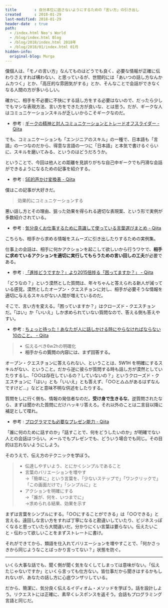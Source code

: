 ```yaml
---
title        : 自分本位に話さないようにするための「言い方」の引き出し
created      : 2018-01-29
last-modified: 2018-01-29
header-date  : true
path:
  - /index.html Neo's World
  - /blog/index.html Blog
  - /blog/2018/index.html 2018年
  - /blog/2018/01/index.html 01月
hidden-info:
  original-blog: Murga
---
```


僕個人は、「モノの言い方」なんてものはどうでも良く、必要な情報が正確に伝わりさえすれば構わない、と思っているが、世間的には「あいつの話し方なんかムカつく」とか、「高圧的な雰囲気がする」とか、そんなことで会話ができなくなる人間の方が多いらしい。

確かに、相手を不必要に不快にする話し方をする必要はないので、だったら少しでもマシな表現方法、言い方をできた方が良いな、とは思う。だが、ギークな人はコミュニケーションスキルが乏しいからこそギークなのだ。

- 参考 : [ギークの精神と対人コミュニケーションとトレードオフスライダー - Qiita](https://qiita.com/shibacow/items/b6462d54eba4fdd4e61b)

でも、コミュニケーションも「エンジニアのスキル」の一種で、日本語も「言語」の一つなのだから、得意な言語の一つに「日本語」と本気で書けるぐらいに、スキルを磨いてみる、というのはどうだろうか。

ということで、今回は他人との距離を見誤りがちな自己中ギークでも円滑な会話ができるようになるための記事を紹介する。

- 参考 : [SE的声かけ変換表 - Qiita](https://qiita.com/ukiuni@github/items/acd53340f19198d94998)

僕はこの記事が大好きだ。

> 効果的にコミュニケーションする

悪い話し方とその理由、狙った効果を得られる適切な表現案、という形で実例が多数紹介されている。

- 参考 : [気分良くお仕事するために意識して使っている言葉選びまとめ - Qiita](https://qiita.com/chooyan_eng/items/103612f74e25a1c50f70)

こちらも、相手から求める情報をスムーズに引き出したりするための実例集。

仕事上の会話は、相手に何かアクションを起こして欲しいから行うワケで、**相手に求めているアクションを適切に実行してもらうための言い回しの工夫**が必要である。

- 参考 : [「進捗どうですか？」より2015倍捗る「困ってますか？」 - Qiita](https://qiita.com/tatesuke/items/fd5483be1b72727d3d34)

「どうなの？」という漠然とした質問は、年々ちゃんと答えられる新人が減っている感覚。漠然としたオープン・クエスチョンに対し、相手が必要そうな情報を適切に与えるスキルがない人間が増えているのだ。

そこで、言い方を変える。「困っていますか？」はクローズド・クエスチョンだ。「はい」か「いいえ」しか求められていない質問なので、答える側も答えやすい。

- 参考 : [ちょっと待った！あなたが人に話しかける時にやらなければならない10のこと。 - Qiita](https://qiita.com/ukiuni@github/items/26aec2609974cad01c63)

> - 伝えるべき6w2hの明確化
> - **相手からの質問の内容には、まず回答する。**

オープン・クエスチョンに答えられない、ということは、5W1H を明確にするスキルがない、ということ。だから逆に彼らが質問する時も話し方が漠然としていたりするし、「○○は存在しているの？していないの？」というクローズド・クエスチョンに「はい」とも「いいえ」とも答えず、「○○と△△があるはずなんですけど…」などと意味不明な供述をしたりする。

質問をしに行く側も、情報の発信者なのだ。**受け身で生きるな**。逆質問されたなら、まずは聞かれた質問にだけハッキリ答えろ。それ以外のことは二言目以降に補足として喋れ。

- 参考 : [プログラマでも必要なプレゼン能力 - Qiita](https://qiita.com/am_nimitz3/items/ab3360c7576ee41250b1)

「誰に何のために話すのか」「話すことで、何をどうしたいのか」が明確でない人との会話はつらい。メールでもプレゼンでも、どういう場合でも同じ。その目的は忘れないようにしよう。

そのうえで、伝え方のテクニックを学ぼう。

> - 伝達しやすいよう、とにかくシンプルであること
> - 言葉のバリエーションを増やす  
>   →「簡単に」という言葉を、「少ないステップで」「ワンクリックで」「この画面だけで」「シンプルに」と
> - アクションを明確にする  
>   →「誰が、何を、いつまでに」  
>   →求められる結果、効果を示す

まずは言葉をシンプルにする。「○○にすることができる」は「○○できる」と言える。遠回しな言い方をすれば丁寧になると勘違いしていたり、ビジネスっぽくなると思っていたら大間違いだ。分かりにくい言葉は要らない。伝えたいこと・伝わって欲しいことをまずストレートに書け。

それができてから、類語を仕入れてバリエーションを増やすことで、「何かさっきから同じようなことばっかり言ってない？」状態を防ぐ。

---

いくら大事な話でも、聞く側が聞く気をなくしてしまっては意味がない。「伝えたじゃないですか」といくら言っても仕方ない。皆仕事だから聞きはするかもしれないが、あなたの話し方に心底ウンザリしている。

だから、簡潔に、気分良く伝えるイディオム・メソッドを学ぼう。話を設計しよう。リクエストには正確に、素早くレスポンスを返そう。会話もプログラミング言語と同じだ。
